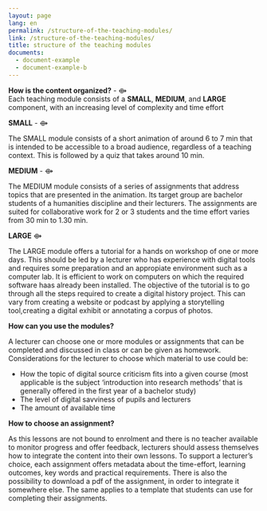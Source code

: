 ```yaml
---
layout: page
lang: en
permalink: /structure-of-the-teaching-modules/
link: /structure-of-the-teaching-modules/
title: structure of the teaching modules
documents:
  - document-example
  - document-example-b
---
```

 



<!-- more -->


**How is the content organized?** - ⟴    
Each teaching module consists of a **SMALL**, **MEDIUM**, and **LARGE** component, with an increasing level of complexity and time effort 


**SMALL**  - ⟴    
 
The SMALL module consists of a short animation of around 6 to 7 min that is intended to be accessible to a broad audience, regardless of a teaching context. This is followed by a quiz that takes around 10 min.

**MEDIUM** - ⟴  

The MEDIUM module consists of a series of assignments that address topics that are presented in the animation. Its target group are bachelor students of a humanities discipline and their lecturers. The assignments are suited for collaborative work for 2 or 3 students and the time effort varies from 30 min to 1.30 min.

**LARGE** ⟴

The LARGE module offers a tutorial for a hands on workshop of one or more days. This should be led by a lecturer who has experience with digital tools and requires some preparation and an appropiate environment such as a computer lab. It is efficient to work on computers on which the required software haas already been installed. 
The objective of the tutorial is to go through all the steps required to create a digital history project. This can vary from creating a  website or podcast by applying  a storytelling tool,creating a digital exhibit or annotating a corpus of photos. 


**How can you use the modules?**

A lecturer can choose one or more modules or assignments that can be completed and discussed in class or can be given as homework. Considerations for the lecturer to choose which material to use could be: 
- How the topic of digital source criticism fits into a given course (most applicable is the subject ‘introduction into research methods’ that is generally offered in the first year of a bachelor study)
- The level of digital savviness of pupils and lecturers
- The amount of available time 

**How to choose an assignment?**

As this lessons are not bound to enrolment and there is no teacher available to monitor progress and offer feedback, lecturers should assess themselves how to integrate the content into their own lessons. To support a lecturer’s choice, each assignment offers metadata about the time-effort, learning outcomes, key words and practical requirements. There is also the possibility to  download a pdf of the assignment, in order to integrate it somewhere else. The same applies to a template that students can use for completing their assignments.




